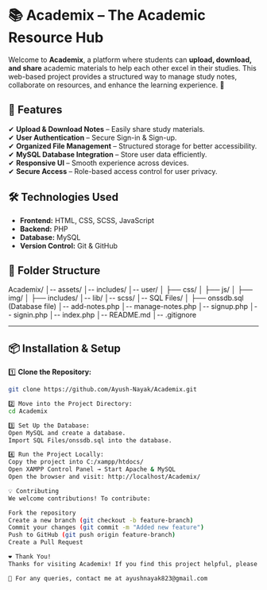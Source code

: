 # 📚 Academix – The Academic Resource Hub

Welcome to **Academix**, a platform where students can **upload, download, and share** academic materials to help each other excel in their studies. This web-based project provides a structured way to manage study notes, collaborate on resources, and enhance the learning experience. 🚀

## 🌟 Features
✔ **Upload & Download Notes** – Easily share study materials.  
✔ **User Authentication** – Secure Sign-in & Sign-up.  
✔ **Organized File Management** – Structured storage for better accessibility.  
✔ **MySQL Database Integration** – Store user data efficiently.  
✔ **Responsive UI** – Smooth experience across devices.  
✔ **Secure Access** – Role-based access control for user privacy.  

## 🛠️ Technologies Used

- **Frontend:** HTML, CSS, SCSS, JavaScript  
- **Backend:** PHP  
- **Database:** MySQL  
- **Version Control:** Git & GitHub  

## 📂 Folder Structure

Academix/ │-- assets/
│-- includes/
│-- user/
│ ├── css/
│ ├── js/
│ ├── img/
│ ├── includes/
│-- lib/
│-- scss/
│-- SQL Files/
│ ├── onssdb.sql (Database file)
│-- add-notes.php
│-- manage-notes.php
│-- signup.php
│-- signin.php
│-- index.php
│-- README.md
│-- .gitignore


---

## 📦 Installation & Setup

1️⃣ **Clone the Repository:**
```sh
git clone https://github.com/Ayush-Nayak/Academix.git

2️⃣ Move into the Project Directory:
cd Academix

3️⃣ Set Up the Database:
Open MySQL and create a database.
Import SQL Files/onssdb.sql into the database.

4️⃣ Run the Project Locally:
Copy the project into C:/xampp/htdocs/
Open XAMPP Control Panel → Start Apache & MySQL
Open the browser and visit: http://localhost/Academix/

💡 Contributing
We welcome contributions! To contribute:

Fork the repository
Create a new branch (git checkout -b feature-branch)
Commit your changes (git commit -m "Added new feature")
Push to GitHub (git push origin feature-branch)
Create a Pull Request

❤️ Thank You!
Thanks for visiting Academix! If you find this project helpful, please ⭐ star the repository and share it with your friends.

📩 For any queries, contact me at ayushnayak823@gmail.com
